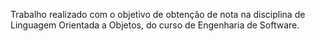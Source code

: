 Trabalho realizado com o objetivo de obtenção de nota na disciplina de Linguagem Orientada a Objetos, do curso de Engenharia de Software.
